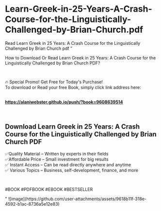 # Learn-Greek-in-25-Years-A-Crash-Course-for-the-Linguistically-Challenged-by-Brian-Church.pdf
Read Learn Greek in 25 Years: A Crash Course for the Linguistically Challenged by Brian Church pdf
"<p>How to Download Or Read Learn Greek in 25 Years: A Crash Course for the Linguistically Challenged by Brian Church PDF?</p>
<p>&nbsp;</p>
<p>&#128293;  Special Promo! Get Free for Today's Purchase!<br />To download or Read your free Book, simply click link address here:&nbsp;<br />&nbsp;</p>
<p><a href=""https://alaniwebster.github.io/push/?book=9608639514""><strong>https://alaniwebster.github.io/push/?book=9608639514</strong></a></p>
<p>&nbsp;</p>
<h2>Download Learn Greek in 25 Years: A Crash Course for the Linguistically Challenged by Brian Church PDF</h2>
<p>&#x2705;Quality Material &ndash; Written by experts in their fields<br />&#x2705;Affordable Price &ndash; Small investment for big results<br />&#x2705; Instant Access &ndash; Can be read directly anywhere and anytime<br />&#x2705; Various Topics &ndash; Business, self-development, finance, and more</p>
<p>&nbsp;</p>
<p>#BOOK #PDFBOOK #EBOOK #BESTSELLER</p>
"
![image](https://github.com/user-attachments/assets/9618b11f-318e-4592-b1ac-8736a5e12e83)
